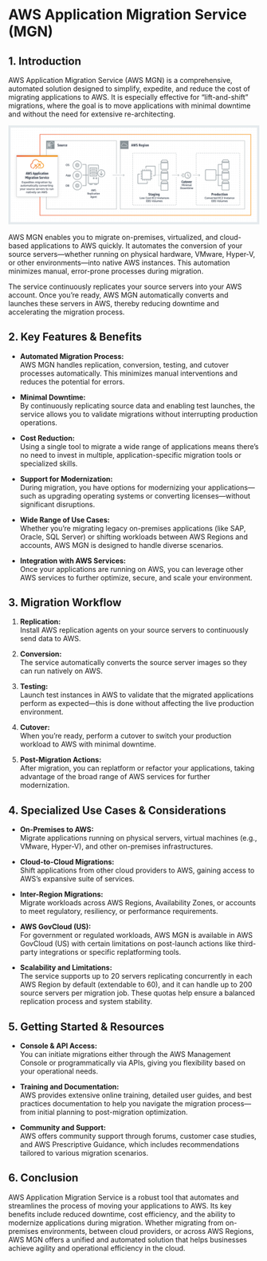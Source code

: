 # AWS Application Migration Service (MGN)
## 1. Introduction

AWS Application Migration Service (AWS MGN) is a comprehensive, automated solution designed to simplify, expedite, and reduce the cost of migrating applications to AWS. It is especially effective for “lift-and-shift” migrations, where the goal is to move applications with minimal downtime and without the need for extensive re-architecting.

![AWS Application Migration Service (MGN)](../_assets/aws_application_migration_service_(mgn).png)

AWS MGN enables you to migrate on-premises, virtualized, and cloud-based applications to AWS quickly. It automates the conversion of your source servers—whether running on physical hardware, VMware, Hyper-V, or other environments—into native AWS instances. This automation minimizes manual, error-prone processes during migration.

The service continuously replicates your source servers into your AWS account. Once you’re ready, AWS MGN automatically converts and launches these servers in AWS, thereby reducing downtime and accelerating the migration process.

## 2. Key Features & Benefits

- **Automated Migration Process:**  
    AWS MGN handles replication, conversion, testing, and cutover processes automatically. This minimizes manual interventions and reduces the potential for errors.
    
- **Minimal Downtime:**  
    By continuously replicating source data and enabling test launches, the service allows you to validate migrations without interrupting production operations.
    
- **Cost Reduction:**  
    Using a single tool to migrate a wide range of applications means there’s no need to invest in multiple, application-specific migration tools or specialized skills.
    
- **Support for Modernization:**  
    During migration, you have options for modernizing your applications—such as upgrading operating systems or converting licenses—without significant disruptions.
    
- **Wide Range of Use Cases:**  
    Whether you’re migrating legacy on-premises applications (like SAP, Oracle, SQL Server) or shifting workloads between AWS Regions and accounts, AWS MGN is designed to handle diverse scenarios.  
    
- **Integration with AWS Services:**  
    Once your applications are running on AWS, you can leverage other AWS services to further optimize, secure, and scale your environment.

## 3. Migration Workflow

1. **Replication:**  
    Install AWS replication agents on your source servers to continuously send data to AWS.
    
2. **Conversion:**  
    The service automatically converts the source server images so they can run natively on AWS.
    
3. **Testing:**  
    Launch test instances in AWS to validate that the migrated applications perform as expected—this is done without affecting the live production environment.
    
4. **Cutover:**  
    When you’re ready, perform a cutover to switch your production workload to AWS with minimal downtime.
    
5. **Post-Migration Actions:**  
    After migration, you can replatform or refactor your applications, taking advantage of the broad range of AWS services for further modernization.

## 4. Specialized Use Cases & Considerations

- **On-Premises to AWS:**  
    Migrate applications running on physical servers, virtual machines (e.g., VMware, Hyper-V), and other on-premises infrastructures.
    
- **Cloud-to-Cloud Migrations:**  
    Shift applications from other cloud providers to AWS, gaining access to AWS’s expansive suite of services.
    
- **Inter-Region Migrations:**  
    Migrate workloads across AWS Regions, Availability Zones, or accounts to meet regulatory, resiliency, or performance requirements.
    
- **AWS GovCloud (US):**  
    For government or regulated workloads, AWS MGN is available in AWS GovCloud (US) with certain limitations on post-launch actions like third-party integrations or specific replatforming tools.
    
- **Scalability and Limitations:**  
    The service supports up to 20 servers replicating concurrently in each AWS Region by default (extendable to 60), and it can handle up to 200 source servers per migration job. These quotas help ensure a balanced replication process and system stability.

## 5. Getting Started & Resources

- **Console & API Access:**  
    You can initiate migrations either through the AWS Management Console or programmatically via APIs, giving you flexibility based on your operational needs.
    
- **Training and Documentation:**  
    AWS provides extensive online training, detailed user guides, and best practices documentation to help you navigate the migration process—from initial planning to post-migration optimization.  
    
- **Community and Support:**  
    AWS offers community support through forums, customer case studies, and AWS Prescriptive Guidance, which includes recommendations tailored to various migration scenarios.

## 6. Conclusion

AWS Application Migration Service is a robust tool that automates and streamlines the process of moving your applications to AWS. Its key benefits include reduced downtime, cost efficiency, and the ability to modernize applications during migration. Whether migrating from on-premises environments, between cloud providers, or across AWS Regions, AWS MGN offers a unified and automated solution that helps businesses achieve agility and operational efficiency in the cloud.
